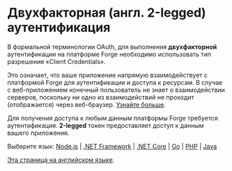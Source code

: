 # Двухфакторная (англ. 2-legged) аутентификация

В формальной терминологии OAuth, для выполнения **двухфакторной** аутентификации на платформе Forge необходимо использовать тип разрешения «Client Credentials».

Это означает, что ваше приложение напрямую взаимодействует с платформой Forge для аутентификации и доступа к ресурсам. В случае с веб-приложением конечный пользователь не знает о взаимодействии серверов, поскольку ни одно из взаимодействий не проходит (отображается) через веб-браузер. [Узнайте больше](https://developer.autodesk.com/en/docs/oauth/v2/overview/basics/).

Для получения доступа к любым данным платформы Forge требуется аутентификация. **2-legged** токен предоставляет доступ к данным вашего приложения.

Выберите язык: [Node.js](/ru-RU/oauth/2legged/nodejs) | [.NET Framework](/ru-RU/oauth/2legged/net) | [.NET Core](/ru-RU/oauth/2legged/netcore) | [Go](/ru-RU/oauth/2legged/go) | [PHP](/ru-RU/oauth/2legged/php) | [Java](/ru-RU/oauth/2legged/java)

[Эта страница на английском языке](https://learnforge.autodesk.io/#/oauth/2legged/).
